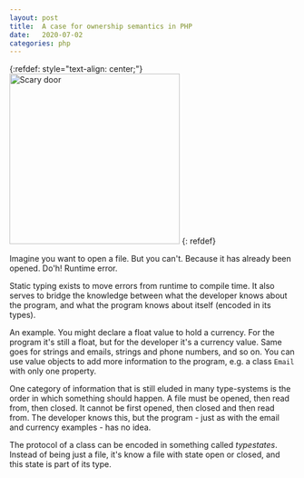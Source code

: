 ```yaml
---
layout: post
title:  A case for ownership semantics in PHP
date:   2020-07-02
categories: php
---
```


{:refdef: style="text-align: center;"}
<img src="{{ site.url }}/assets/img/scarydoor.jpg" alt="Scary door" height="300px"/>
{: refdef}

Imagine you want to open a file. But you can't. Because it has already been opened. Do'h! Runtime error.

Static typing exists to move errors from runtime to compile time. It also serves to bridge the knowledge between what the developer knows about the program, and what the program knows about itself (encoded in its types).

An example. You might declare a float value to hold a currency. For the program it's still a float, but for the developer it's a currency value. Same goes for strings and emails, strings and phone numbers, and so on. You can use value objects to add more information to the program, e.g. a class `Email` with only one property.

One category of information that is still eluded in many type-systems is the order in which something should happen. A file must be opened, then read from, then closed. It cannot be first opened, then closed and then read from. The developer knows this, but the program - just as with the email and currency examples - has no idea.

The protocol of a class can be encoded in something called _typestates_. Instead of being just a file, it's know a file with state open or closed, and this state is part of its type.
